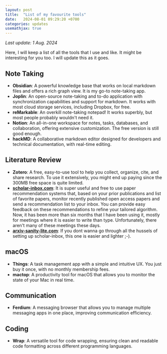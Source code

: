 ```yaml
---
layout: post
title:  "List of my favourite tools"
date:   2024-08-01 09:29:20 +0700
categories: updates
usemathjax: true
---
```


*Last update: 1 Aug. 2024* 

Here, I will keep a list of all the tools that I use and like. It might be interesting for you too. I will update this as it goes.

## Note Taking

- **Obsidian**: A powerful knowledge base that works on local markdown files and offers a rich graph view. It is my go-to note-taking app.
- **Joplin**: An open-source note-taking and to-do application with synchronization capabilities and support for markdown. It works with most cloud storage services, including Dropbox, for free.
- **reMarkable**: An overkill note-taking notepad! It works superbly, but most people probably wouldn't need it.
- **Notion**: An all-in-one workspace for notes, tasks, databases, and collaboration, offering extensive customization. The free version is still good enough.
- **hackMD**: A collaborative markdown editor designed for developers and technical documentation, with real-time editing.

## Literature Review

- **Zotero**: A free, easy-to-use tool to help you collect, organize, cite, and share research. To use it extensively, you might end up paying since the 300MB free space is quite limited.
- **[scholar-inbox.com](https://www.scholar-inbox.com/)**: It is super useful and free to use paper recommendation systems that, based on your prior publications and list of favorite papers, monitor recently published open access papers and send a recommendation list to your inbox. You can provide easy feedback on these recommendations to refine your tailored algorithm. Now, it has been more than six months that I have been using it, mostly for meetings where it is easier to write than type. Unfortunately, there aren't many of these meetings these days.
- **[arxiv-sanity-lite.com](https://arxiv-sanity-lite.com/)**: If you dont wanna go through all the hussels of setting up scholar-inbox, this one is easier and lighter ;-).

## macOS

- **Things**: A task management app with a simple and intuitive UX. You just buy it once, with no monthly membership fees.
- **mactop**: A productivity tool for macOS that allows you to monitor the state of your Mac in real time.

## Communication

- **Ferdium**: A messaging browser that allows you to manage multiple messaging apps in one place, improving communication efficiency.

## Coding

- **Wrap**: A versatile tool for code wrapping, ensuring clean and readable code formatting across different programming languages.

